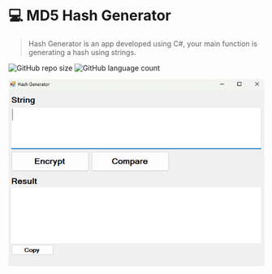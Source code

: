 # 💻 MD5 Hash Generator
> Hash Generator is an app developed using C#, your main function is generating a hash using strings.

![GitHub repo size](https://img.shields.io/github/repo-size/texasnk/MD5hash-generator?style=for-the-badge)
![GitHub language count](https://img.shields.io/github/languages/top/texasnk/MD5hash-generator?style=for-the-badge)

<img src="/images/MD5HashGeneratorIMG.png" alt="Hash Generator">

